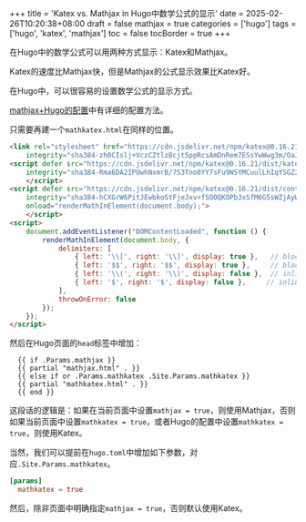 +++
title = 'Katex vs. Mathjax in Hugo中数学公式的显示'
date = 2025-02-26T10:20:38+08:00
draft = false
mathjax = true
categories = ['hugo']
tags = ['hugo', 'katex', 'mathjax']
toc = false
tocBorder = true
+++

在Hugo中的数学公式可以用两种方式显示：Katex和Mathjax。

Katex的速度比Mathjax快，但是Mathjax的公式显示效果比Katex好。

在Hugo中，可以很容易的设置数学公式的显示方式。

[mathjax+Hugo的配置](/posts/hugo/hugo-mathjax)中有详细的配置方法。

只需要再建一个`mathkatex.html`在同样的位置。

```html
<link rel="stylesheet" href="https://cdn.jsdelivr.net/npm/katex@0.16.21/dist/katex.min.css"
    integrity="sha384-zh0CIslj+VczCZtlzBcjt5ppRcsAmDnRem7ESsYwWwg3m/OaJ2l4x7YBZl9Kxxib" crossorigin="anonymous">
<script defer src="https://cdn.jsdelivr.net/npm/katex@0.16.21/dist/katex.min.js"
    integrity="sha384-Rma6DA2IPUwhNxmrB/7S3Tno0YY7sFu9WSYMCuulLhIqYSGZ2gKCJWIqhBWqMQfh" crossorigin="anonymous">
    </script>
<script defer src="https://cdn.jsdelivr.net/npm/katex@0.16.21/dist/contrib/auto-render.min.js"
    integrity="sha384-hCXGrW6PitJEwbkoStFjeJxv+fSOOQKOPbJxSfM6G5sWZjAyWhXiTIIAmQqnlLlh" crossorigin="anonymous"
    onload="renderMathInElement(document.body);">
    </script>
<script>
    document.addEventListener("DOMContentLoaded", function () {
        renderMathInElement(document.body, {
            delimiters: [
                { left: '\\[', right: '\\]', display: true },   // block
                { left: '$$', right: '$$', display: true },     // block
                { left: '\\(', right: '\\)', display: false },  // inline
                { left: '$', right: '$', display: false },     // inline
            ],
            throwOnError: false
        });
    });
</script>
```

然后在Hugo页面的`head`标签中增加：

```hugo
  {{ if .Params.mathjax }}
  {{ partial "mathjax.html" . }}
  {{ else if or .Params.mathkatex .Site.Params.mathkatex }}
  {{ partial "mathkatex.html" . }}
  {{ end }}
```
这段话的逻辑是：如果在当前页面中设置`mathjax = true`，则使用Mathjax，否则如果当前页面中设置`mathkatex = true`，或者Hugo的配置中设置`mathkatex = true`，则使用Katex。

当然，我们可以提前在`hugo.toml`中增加如下参数，对应`.Site.Params.mathkatex`。

```toml
[params]
  mathkatex = true
```

然后，除非页面中明确指定`mathjax = true`，否则默认使用Katex。







